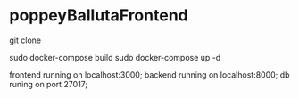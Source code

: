 # poppeyBallutaFrontend


git clone <repo url>


sudo docker-compose build 
sudo docker-compose up -d

frontend running on localhost:3000;
backend running on localhost:8000;
db runing on port 27017;


